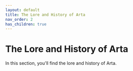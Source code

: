```yaml
---
layout: default
title: The Lore and History of Arta
nav_order: 2
has_children: true
---
```


# The Lore and History of Arta

In this section, you'll find the lore and history of Arta.

